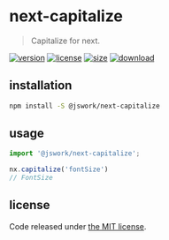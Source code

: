 # next-capitalize
> Capitalize for next.

[![version][version-image]][version-url]
[![license][license-image]][license-url]
[![size][size-image]][size-url]
[![download][download-image]][download-url]

## installation
```bash
npm install -S @jswork/next-capitalize
```

## usage
```js
import '@jswork/next-capitalize';

nx.capitalize('fontSize')
// FontSize
```

## license
Code released under [the MIT license](https://github.com/afeiship/next-capitalize/blob/master/LICENSE.txt).

[version-image]: https://img.shields.io/npm/v/@jswork/next-capitalize
[version-url]: https://npmjs.org/package/@jswork/next-capitalize

[license-image]: https://img.shields.io/npm/l/@jswork/next-capitalize
[license-url]: https://github.com/afeiship/next-capitalize/blob/master/LICENSE.txt

[size-image]: https://img.shields.io/bundlephobia/minzip/@jswork/next-capitalize
[size-url]: https://github.com/afeiship/next-capitalize/blob/master/dist/next-capitalize.min.js

[download-image]: https://img.shields.io/npm/dm/@jswork/next-capitalize
[download-url]: https://www.npmjs.com/package/@jswork/next-capitalize
